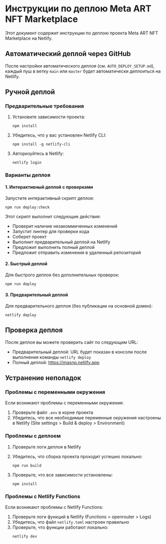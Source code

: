 # Инструкции по деплою Meta ART NFT Marketplace

Этот документ содержит инструкции по деплою проекта Meta ART NFT Marketplace на Netlify.

## Автоматический деплой через GitHub

После настройки автоматического деплоя (см. `AUTO_DEPLOY_SETUP.md`), каждый пуш в ветку `main` или `master` будет автоматически деплоиться на Netlify.

## Ручной деплой

### Предварительные требования

1. Установите зависимости проекта:
   ```
   npm install
   ```

2. Убедитесь, что у вас установлен Netlify CLI:
   ```
   npm install -g netlify-cli
   ```

3. Авторизуйтесь в Netlify:
   ```
   netlify login
   ```

### Варианты деплоя

#### 1. Интерактивный деплой с проверками

Запустите интерактивный скрипт деплоя:
```
npm run deploy:check
```

Этот скрипт выполнит следующие действия:
- Проверит наличие незакоммиченных изменений
- Запустит линтер для проверки кода
- Соберет проект
- Выполнит предварительный деплой на Netlify
- Предложит выполнить полный деплой
- Предложит отправить изменения в удаленный репозиторий

#### 2. Быстрый деплой

Для быстрого деплоя без дополнительных проверок:
```
npm run deploy
```

#### 3. Предварительный деплой

Для предварительного деплоя (без публикации на основной домен):
```
netlify deploy
```

## Проверка деплоя

После деплоя вы можете проверить сайт по следующим URL:

- Предварительный деплой: URL будет показан в консоли после выполнения команды `netlify deploy`
- Полный деплой: https://masnp.netlify.app

## Устранение неполадок

### Проблемы с переменными окружения

Если возникают проблемы с переменными окружения:

1. Проверьте файл `.env` в корне проекта
2. Убедитесь, что все необходимые переменные окружения настроены в Netlify (Site settings > Build & deploy > Environment)

### Проблемы с деплоем

1. Проверьте логи деплоя в Netlify
2. Убедитесь, что сборка проекта проходит успешно локально:
   ```
   npm run build
   ```

3. Проверьте, что все зависимости установлены:
   ```
   npm install
   ```

### Проблемы с Netlify Functions

Если возникают проблемы с Netlify Functions:

1. Проверьте логи функций в Netlify (Functions > openrouter > Logs)
2. Убедитесь, что файл `netlify.toml` настроен правильно
3. Проверьте, что функции работают локально:
   ```
   netlify dev
   ```
